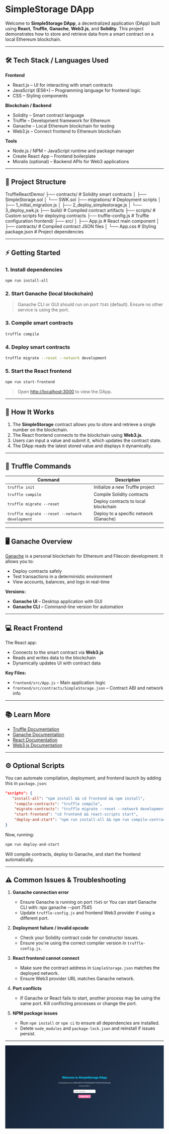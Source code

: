# SimpleStorage DApp

Welcome to **SimpleStorage DApp**, a decentralized application (DApp) built using **React**, **Truffle**, **Ganache**, **Web3.js**, and **Solidity**. This project demonstrates how to store and retrieve data from a smart contract on a local Ethereum blockchain.

---

## 🛠 Tech Stack / Languages Used

**Frontend**
- React.js – UI for interacting with smart contracts
- JavaScript (ES6+) – Programming language for frontend logic
- CSS – Styling components

**Blockchain / Backend**
- Solidity – Smart contract language
- Truffle – Development framework for Ethereum
- Ganache – Local Ethereum blockchain for testing
- Web3.js – Connect frontend to Ethereum blockchain

**Tools**
- Node.js / NPM – JavaScript runtime and package manager
- Create React App – Frontend boilerplate
- Moralis (optional) – Backend APIs for Web3 applications

---

## 📂 Project Structure

TruffleReactDemo/
├── contracts/                  # Solidity smart contracts
│   ├── SimpleStorage.sol
│   └── SWK.sol
├── migrations/                 # Deployment scripts
│   ├── 1_initial_migration.js
│   ├── 2_deploy_simplestorage.js
│   └── 3_deploy_swk.js
├── build/                      # Compiled contract artifacts
├── scripts/                    # Custom scripts for deploying contracts
├── truffle-config.js           # Truffle configuration
frontend/
├── src/
│   ├── App.js                  # React main component
│   ├── contracts/              # Compiled contract JSON files
│   └── App.css                 # Styling
package.json                     # Project dependencies

---
## ⚡ Getting Started

### 1. Install dependencies

```bash
npm run install-all
```

### 2. Start Ganache (local blockchain)

> Ganache CLI or GUI should run on port `7545` (default). Ensure no other service is using the port.

### 3. Compile smart contracts

```bash
truffle compile
```

### 4. Deploy smart contracts

```bash
truffle migrate --reset --network development
```

### 5. Start the React frontend

```bash
npm run start-frontend
```

> Open [http://localhost:3000](http://localhost:3000) to view the DApp.

---

## 🚀 How It Works

1. The **SimpleStorage** contract allows you to store and retrieve a single number on the blockchain.
2. The React frontend connects to the blockchain using **Web3.js**.
3. Users can input a value and submit it, which updates the contract state.
4. The DApp reads the latest stored value and displays it dynamically.

---

## 🔧 Truffle Commands

| Command                                         | Description                            |
| ----------------------------------------------- | -------------------------------------- |
| `truffle init`                                  | Initialize a new Truffle project       |
| `truffle compile`                               | Compile Solidity contracts             |
| `truffle migrate --reset`                       | Deploy contracts to local blockchain   |
| `truffle migrate --reset --network development` | Deploy to a specific network (Ganache) |

---

## 🖥 Ganache Overview

[Ganache](https://www.trufflesuite.com/ganache) is a personal blockchain for Ethereum and Filecoin development. It allows you to:

* Deploy contracts safely
* Test transactions in a deterministic environment
* View accounts, balances, and logs in real-time

**Versions:**

* **Ganache UI** – Desktop application with GUI
* **Ganache CLI** – Command-line version for automation

---

## 💻 React Frontend

The React app:

* Connects to the smart contract via **Web3.js**
* Reads and writes data to the blockchain
* Dynamically updates UI with contract data

**Key Files:**

* `frontend/src/App.js` – Main application logic
* `frontend/src/contracts/SimpleStorage.json` – Contract ABI and network info

---

## 📚 Learn More

* [Truffle Documentation](https://trufflesuite.com/docs/truffle/)
* [Ganache Documentation](https://www.trufflesuite.com/docs/ganache/overview)
* [React Documentation](https://reactjs.org/docs/getting-started.html)
* [Web3.js Documentation](https://web3js.readthedocs.io/)

---

## ⚙ Optional Scripts

You can automate compilation, deployment, and frontend launch by adding this in `package.json`:

```json
"scripts": {
   "install-all": "npm install && cd frontend && npm install",
    "compile-contracts": "truffle compile",
    "migrate-contracts": "truffle migrate --reset --network development",
    "start-frontend": "cd frontend && react-scripts start",
    "deploy-and-start": "npm run install-all && npm run compile-contracts && npm run migrate-contracts && npm run start-frontend"
}
```

Now, running:

```bash
npm run deploy-and-start
```

Will compile contracts, deploy to Ganache, and start the frontend automatically.

---

## ⚠ Common Issues & Troubleshooting

1. **Ganache connection error**

   * Ensure Ganache is running on port `7545` or  You can start Ganache CLI with:  npx ganache --port 7545
   * Update `truffle-config.js` and frontend Web3 provider if using a different port.

2. **Deployment failure / invalid opcode**

   * Check your Solidity contract code for constructor issues.
   * Ensure you're using the correct compiler version in `truffle-config.js`.

3. **React frontend cannot connect**

   * Make sure the contract address in `SimpleStorage.json` matches the deployed network.
   * Ensure Web3 provider URL matches Ganache network.

4. **Port conflicts**

   * If Ganache or React fails to start, another process may be using the same port. Kill conflicting processes or change the port.

5. **NPM package issues**

   * Run `npm install` or `npm ci` to ensure all dependencies are installed.
   * Delete `node_modules` and `package-lock.json` and reinstall if issues persist.

---
![alt text](image.png)
